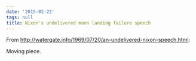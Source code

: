 ```yaml
---
date: '2015-02-22'
tags: null
title: Nixon's undelivered moon landing failure speech
---
```


From http://watergate.info/1969/07/20/an-undelivered-nixon-speech.html:

Moving piece.
